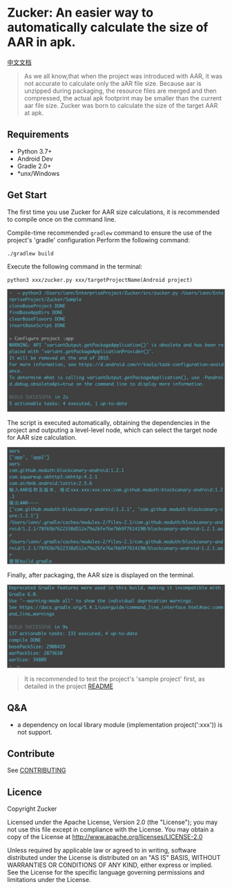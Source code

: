# Zucker: An easier way to automatically calculate the size of AAR in apk.


[中文文档](README_CN.mad)

> As we all know,that when the project was introduced with AAR, it was not accurate to calculate only the aAR file size. Because aar is unzipped during packaging, the resource files are merged and then compressed, the actual apk footprint may be smaller than the current aar file size. Zucker was born to calculate the size of the target AAR at apk.


## Requirements

- Python 3.7+
- Android Dev
- Gradle 2.0+
- *unx/Windows

## Get Start

The first time you use Zucker for AAR size calculations, it is recommended to compile once on the command line.

Compile-time recommended `gradlew` command to ensure the use of the project's 'gradle' configuration
Perform the following command:
```
./gradlew build
```
Execute the following command in the terminal:
```
python3 xxx/zucker.py xxx/targetProjectName(Android project)
```
![execute_python_command](./imgs/sample_clone.png)

The script is executed automatically, obtaining the dependencies in the project and outputing a level-level node, which can select the target node for AAR size calculation.

![dependency_aar_list](./imgs/sample_aar.png)

Finally, after packaging, the AAR size is displayed on the terminal.

![mock_aar_size](./imgs/sample_aar_size.png)

> It is recommended to test the project's 'sample project' first, as detailed in the project [README](Sample/README.md)

## Q&A
- a dependency on local library module (implementation project(':xxx'))  is not support.

## Contribute

See [CONTRIBUTING](CONTRIBUTING.rst)


## Licence


 Copyright Zucker

 Licensed under the Apache License, Version 2.0 (the "License"); you may
 not use this file except in compliance with the License. You may obtain
 a copy of the License at
     http://www.apache.org/licenses/LICENSE-2.0

 Unless required by applicable law or agreed to in writing, software
 distributed under the License is distributed on an "AS IS" BASIS, WITHOUT
 WARRANTIES OR CONDITIONS OF ANY KIND, either express or implied. See the
 License for the specific language governing permissions and limitations
 under the License.